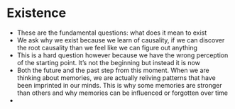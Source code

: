 
# Existence


- These are the fundamental questions: what does it mean to exist
- We ask why we exist because we learn of causality, if we can discover the root causality than we feel like we can figure out anything
- This is a hard question however because we have the wrong perception of the starting point. It’s not the beginning but instead it is now
- Both the future and the past step from this moment. When we are thinking about memories, we are actually reliving patterns that have been imprinted in our minds. This is why some memories are stronger than others and why memories can be influenced or forgotten over time
- 